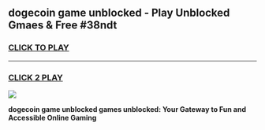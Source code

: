 
## dogecoin game unblocked - Play Unblocked Gmaes & Free #38ndt
<h3>
<a href="https://news.freeplayer.one?title=dogecoin_game_unblocked&ref=03M">CLICK TO PLAY</a></h3>
<hr>

<h3>
<a href="https://news.freeplayer.one?title=dogecoin_game_unblocked&ref=03M">CLICK 2 PLAY</a>
  
</h3>

<a href="https://news.freeplayer.one?title=dogecoin_game_unblocked&ref=03M"><img src="https://clearcache.store/games.png"></a>


**dogecoin game unblocked games unblocked: Your Gateway to Fun and Accessible Online Gaming**
